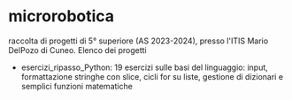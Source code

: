 # microrobotica
raccolta di progetti di 5° superiore (AS 2023-2024), presso l'ITIS Mario DelPozo di Cuneo. 
Elenco dei progetti
- esercizi_ripasso_Python: 19 esercizi sulle basi del linguaggio: input, formattazione stringhe con slice, cicli for su liste,
  gestione di  dizionari e semplici funzioni matematiche

